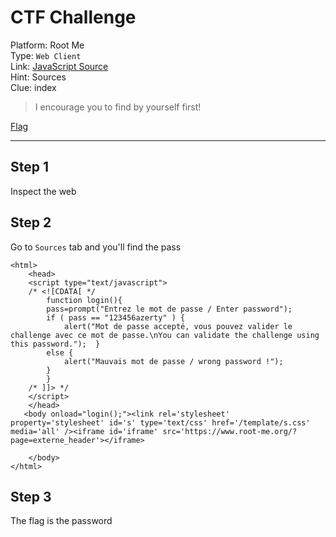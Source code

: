 # CTF Challenge

Platform: Root Me </br>
Type: `Web Client` </br>
Link: [JavaScript Source](https://www.root-me.org/en/Challenges/Web-Client/Javascript-Source) </br>
Hint: Sources </br>
Clue: index </br>

> I encourage you to find by yourself first! </br>

[Flag](./passphrase.txt) </br>

---

## Step 1
Inspect the web </br>

## Step 2
Go to `Sources` tab and you'll find the pass </br>
```
<html>
    <head>
	<script type="text/javascript">
	/* <![CDATA[ */
	    function login(){
		pass=prompt("Entrez le mot de passe / Enter password");
		if ( pass == "123456azerty" ) {
		    alert("Mot de passe accepté, vous pouvez valider le challenge avec ce mot de passe.\nYou can validate the challenge using this password.");  }
		else {
		    alert("Mauvais mot de passe / wrong password !");
		}
	    }
	/* ]]> */
	</script>
    </head>
   <body onload="login();"><link rel='stylesheet' property='stylesheet' id='s' type='text/css' href='/template/s.css' media='all' /><iframe id='iframe' src='https://www.root-me.org/?page=externe_header'></iframe>

    </body>
</html>
```

## Step 3
The flag is the password </br>
